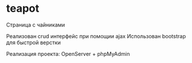 # teapot
Страница с чайниками

Реализован crud интерфейс при помощии ajax
Использован bootstrap для быстрой верстки

Реализация проекта: OpenServer + phpMyAdmin
